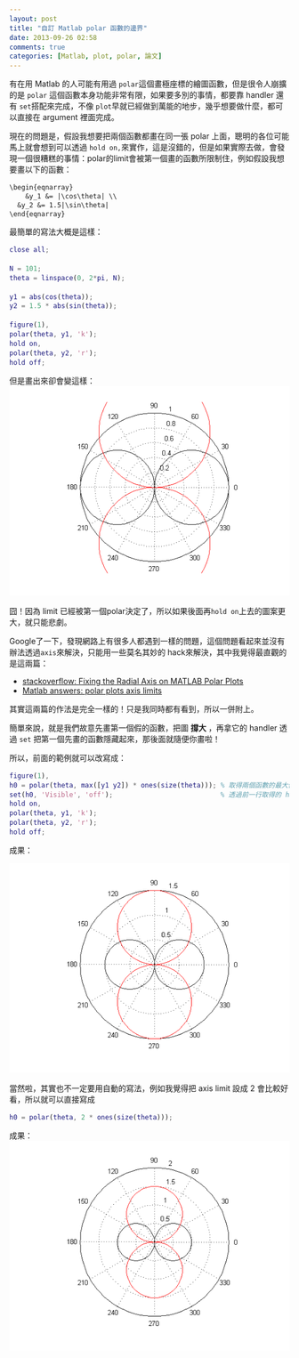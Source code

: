 ```yaml
---
layout: post
title: "自訂 Matlab polar 函數的邊界"
date: 2013-09-26 02:58
comments: true
categories: [Matlab, plot, polar, 論文]
---
```

有在用 Matlab 的人可能有用過 `polar`這個畫極座標的繪圖函數，但是很令人崩擴的是 `polar` 這個函數本身功能非常有限，如果要多別的事情，都要靠 handler 還有 `set`搭配來完成，不像 `plot`早就已經做到萬能的地步，幾乎想要做什麼，都可以直接在 argument 裡面完成。

現在的問題是，假設我想要把兩個函數都畫在同一張 polar 上面，聰明的各位可能馬上就會想到可以透過 `hold on,`來實作，這是沒錯的，但是如果實際去做，會發現一個很糟糕的事情：polar的limit會被第一個畫的函數所限制住，例如假設我想要畫以下的函數：

```mathjax
\begin{eqnarray}
 	&y_1 &= |\cos\theta| \\
  &y_2 &= 1.5|\sin\theta|
\end{eqnarray}
```

最簡單的寫法大概是這樣：

```matlab
close all;

N = 101;
theta = linspace(0, 2*pi, N);

y1 = abs(cos(theta));
y2 = 1.5 * abs(sin(theta));

figure(1),
polar(theta, y1, 'k');
hold on,
polar(theta, y2, 'r');
hold off;
```

但是畫出來卻會變這樣：
![fig1.png](/assets/img/2013/BZdWSl6XSjaAeA6heoeC_fig1.png)

囧！因為 limit 已經被第一個polar決定了，所以如果後面再`hold on`上去的圖案更大，就只能悲劇。
<!--more-->
Google了一下，發現網路上有很多人都遇到一樣的問題，這個問題看起來並沒有辦法透過`axis`來解決，只能用一些莫名其妙的 hack來解決，其中我覺得最直觀的是這兩篇：

* [stackoverflow: Fixing the Radial Axis on MATLAB Polar Plots](http://stackoverflow.com/questions/226315/fixing-the-radial-axis-on-matlab-polar-plots "stackoverflow: Fixing the Radial Axis on MATLAB Polar Plots")
* [Matlab answers: polar plots axis limits](http://www.mathworks.com/matlabcentral/answers/8948 "Matlab answers: polar plots axis limits")

其實這兩篇的作法是完全一樣的！只是我同時都有看到，所以一併附上。

簡單來說，就是我們故意先畫第一個假的函數，把圖 **撐大** ，再拿它的 handler 透過 `set` 把第一個先畫的函數隱藏起來，那後面就隨便你畫啦！

所以，前面的範例就可以改寫成：

```matlab
figure(1),
h0 = polar(theta, max([y1 y2]) * ones(size(theta))); % 取得兩個函數的最大值，先畫一個圈圈出來
set(h0, 'Visible', 'off');                           % 透過前一行取得的 handler 將其設為隱形
hold on,
polar(theta, y1, 'k');
polar(theta, y2, 'r');
hold off;
```

成果：

![fig1a.png](/assets/img/2013/wEsaqUCcSqaxsJxxvwo0_fig1a.png)

當然啦，其實也不一定要用自動的寫法，例如我覺得把 axis limit 設成 2 會比較好看，所以就可以直接寫成

```matlab
h0 = polar(theta, 2 * ones(size(theta)));
```

成果：
![fig1b.png](/assets/img/2013/WpSe3GpWRRSyMohhKE8E_fig1b.png)


